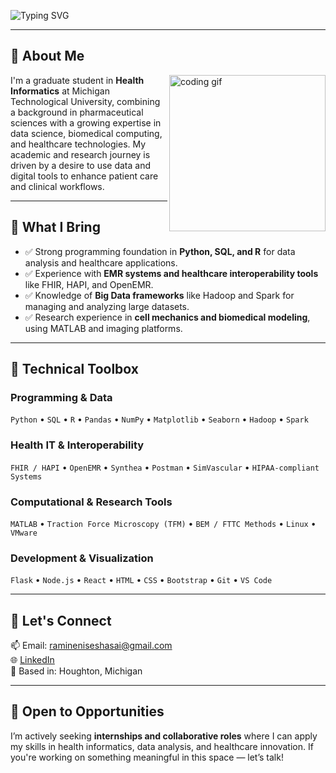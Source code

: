 ![Typing SVG](https://readme-typing-svg.herokuapp.com?font=Architects+Daughter&color=000000&size=30&lines=Hello,+I'm+Sesha+Sai!+👋;Health+Informatics+Developer;Data+Analyst+|+Problem+Solver;Driven+by+Tech+that+Improves+Lives)

---

## 👤 About Me

<img align="right" height="250px" alt="coding gif" src="https://cdn.dribbble.com/users/1059583/screenshots/4171367/coding-freak.gif" />

I'm a graduate student in **Health Informatics** at Michigan Technological University, combining a background in pharmaceutical sciences with a growing expertise in data science, biomedical computing, and healthcare technologies. My academic and research journey is driven by a desire to use data and digital tools to enhance patient care and clinical workflows.


---

## 🎯 What I Bring

- ✅ Strong programming foundation in **Python, SQL, and R** for data analysis and healthcare applications.
- ✅ Experience with **EMR systems and healthcare interoperability tools** like FHIR, HAPI, and OpenEMR.
- ✅ Knowledge of **Big Data frameworks** like Hadoop and Spark for managing and analyzing large datasets.
- ✅ Research experience in **cell mechanics and biomedical modeling**, using MATLAB and imaging platforms.

---

## 🧰 Technical Toolbox

### Programming & Data
`Python` • `SQL` • `R` • `Pandas` • `NumPy` • `Matplotlib` • `Seaborn` • `Hadoop` • `Spark`

### Health IT & Interoperability
`FHIR / HAPI` • `OpenEMR` • `Synthea` • `Postman` • `SimVascular` • `HIPAA-compliant Systems`

### Computational & Research Tools
`MATLAB` • `Traction Force Microscopy (TFM)` • `BEM / FTTC Methods` • `Linux` • `VMware`

### Development & Visualization
`Flask` • `Node.js` • `React` • `HTML` • `CSS` • `Bootstrap` • `Git` • `VS Code`

---

## 📍 Let's Connect

📫 Email: [ramineniseshasai@gmail.com](mailto:ramineniseshasai@gmail.com)  
🌐 [LinkedIn](https://www.linkedin.com/in/ramineni-sesha-sai-116a08260/)  
📍 Based in: Houghton, Michigan  

---

## 🤝 Open to Opportunities

I’m actively seeking **internships and collaborative roles** where I can apply my skills in health informatics, data analysis, and healthcare innovation. If you're working on something meaningful in this space — let’s talk!
